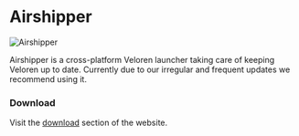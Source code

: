 # Airshipper

![Airshipper](https://songtronix.com/airshipper.gif)

Airshipper is a cross-platform Veloren launcher taking care of keeping Veloren up to date.
Currently due to our irregular and frequent updates we recommend using it.

### Download

Visit the [download](https://veloren.net/download) section of the website.
